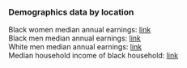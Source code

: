 ### Demographics data by location

Black women median annual earnings: [link](blackWomenMedianAnnualEarnings/main)  
Black men median annual earnings: [link](blackMenMedianAnnualEarnings/main)  
White men median annual earnings: [link](whiteMenMedianAnnualEarnings/main)  
Median household income of black household: [link](medianHouseholdIncomeBlackHouseholds/main)
